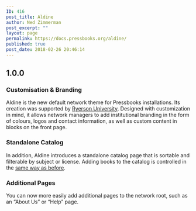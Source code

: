 ```yaml
---
ID: 416
post_title: Aldine
author: Ned Zimmerman
post_excerpt: ""
layout: page
permalink: https://docs.pressbooks.org/aldine/
published: true
post_date: 2018-02-26 20:46:14
---
```

## 1.0.0

### Customisation & Branding

Aldine is the new default network theme for Pressbooks installations. Its creation was supported by [Ryerson University](https://ryerson.ca). Designed with customization in mind, it allows network managers to add institutional branding in the form of colours, logos and contact information, as well as custom content in blocks on the front page.

### Standalone Catalog

In addition, Aldine introduces a standalone catalog page that is sortable and filterable by subject or license. Adding books to the catalog is controlled in the [same way as before](https://eduguide.pressbooks.com/chapter/catalogs/).

### Additional Pages

You can now more easily add additional pages to the network root, such as an “About Us” or “Help” page.